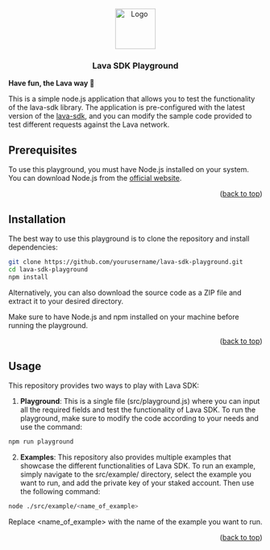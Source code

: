 <a name="readme-top"></a>

<!-- PROJECT LOGO -->
<br />
<div align="center">
  <img src="https://user-images.githubusercontent.com/2770565/223762290-44afc792-8ad4-4dbb-b2c2-532780d6c5de.png" alt="Logo" width="80" height="80">
  <h3 align="center">Lava SDK Playground</h3>
  </p>
</div>

<b>Have fun, the Lava way 🌋</b>

This is a simple node.js application that allows you to test the functionality of the lava-sdk library. The application is pre-configured with the latest version of the [lava-sdk](https://github.com/lavanet/lava-sdk), and you can modify the sample code provided to test different requests against the Lava network.

<!-- Prerequisites -->

## Prerequisites

To use this playground, you must have Node.js installed on your system. You can download Node.js from the [official website](https://nodejs.org/en/).

<!-- Prerequisites -->

<p align="right">(<a href="#readme-top">back to top</a>)</p>

<!-- Installation -->

## Installation

The best way to use this playground is to clone the repository and install dependencies:

```sh
git clone https://github.com/yourusername/lava-sdk-playground.git
cd lava-sdk-playground
npm install
```

Alternatively, you can also download the source code as a ZIP file and extract it to your desired directory.

Make sure to have Node.js and npm installed on your machine before running the playground.

<p align="right">(<a href="#readme-top">back to top</a>)</p>

<!-- USAGE EXAMPLES -->

## Usage

This repository provides two ways to play with Lava SDK:

1. **Playground**: This is a single file (src/playground.js) where you can input all the required fields and test the functionality of Lava SDK. To run the playground, make sure to modify the code according to your needs and use the command:

```sh
npm run playground
```

2. **Examples**: This repository also provides multiple examples that showcase the different functionalities of Lava SDK. To run an example, simply navigate to the src/example/ directory, select the example you want to run, and add the private key of your staked account. Then use the following command:

```sh
node ./src/example/<name_of_example>
```

Replace <name_of_example> with the name of the example you want to run.

<p align="right">(<a href="#readme-top">back to top</a>)</p>
